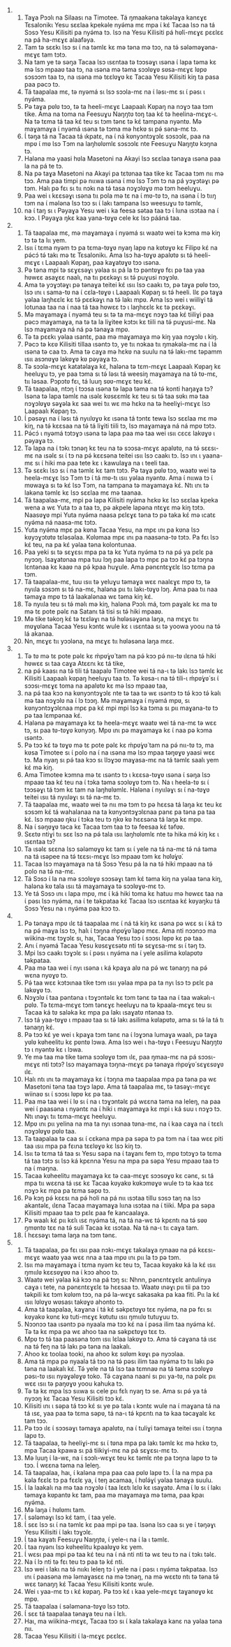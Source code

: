 <ol>
  <li>
    <ol>
      <li>Taɣa Pɔɔlɩ na Silaasɩ na Timotee. Tá ŋmaakəna takəlaɣa kanɛɣɛ Tɛsalonikɩ Yesu sɛɛlaa kpekəle nyə́ma mɛ mpa ɩ́ kɛ́ Tacaa Ɩsɔ na tá Sɔsɔ Yesu Kilisiti pa nyə́ma tɔ. Ɩsɔ na Yesu Kilisiti pá hʋ́lɩ́-mɛɣɛ pɛɛlɛɛ na pá ha-mɛɣɛ alaafəya.</li>
      <li>Tam tə sɛɛkɩ Ɩsɔ sɩ ɩ́ na təmlɛ kɛ mə təna mə tɔɔ, na tə́ sələməɣəna-mɛɣɛ tam tɔtɔ.</li>
      <li>Na tam ye tə səŋa Tacaa Ɩsɔ ɩsɛntaa tə tɔɔsəɣɩ ɩsəna ɩ́ lapa təma kɛ mə Ɩsɔ mpaaʋ taa tɔ, na ɩsəna mə təma sɔɔlʋɣʋ sʋsa-mɛɣɛ lʋpʋ sɔsɔɔm taa tɔ, na ɩsəna mə tɛɛlʋɣʋ kɛ Tacaa Yesu Kilisiti kiŋ ta pasa paa pəcɔ tɔ.</li>
      <li>Tá taapalaa mɛ, tə nyəmá sɩ Ɩsɔ sɔɔla-mɛ na ɩ́ ləsɩ-mɛ sɩ ɩ́ pəsɩ ɩ nyə́ma.</li>
      <li>Pə taɣa pʋlʋ tɔɔ, tə ta heeli-mɛɣɛ Laapaalɩ Kʋpaŋ na nɔɣɔ taa tɔm tike. Ama na toma na Feesuɣu Naŋŋtʋ toŋ taa kɛ́ tə heelina-mɛɣɛ-ɩ. Na tə tɛma tá taa kɛ́ teu sɩ tɔm tənɛ tə kɛ́ tampana nyəntʋ. Mə maɣamaɣa ɩ́ nyəmá ɩsəna tə tɔma mə hɛkʋ sɩ pə́ səna-mɛ tɔ.</li>
      <li>Ɩ́ təŋa tá na Tacaa tá ɩkpatɛ, na ɩ́ ná kʋnyɔntɔɣɔlɛ sɔsɔɔlɛ, paa na mpʋ ɩ́ mʋ Ɩsɔ Tɔm na laŋhʋlʋmlɛ sɔsɔɔlɛ nte Feesuɣu Naŋŋtʋ kɔŋna tɔ.</li>
      <li>Haləna mə yaasi hʋla Masetoni na Akayi Ɩsɔ sɛɛlaa tənaɣa ɩsəna paa la na pá te tɔ.</li>
      <li>Na pə taɣa Masetoni na Akayi pa tɛtʋnaa taa tike kɛ Tacaa tɔm nɩɩ mə tɔɔ. Ama paa timpi pə nɩɩwa ɩsəna ɩ́ mʋ Ɩsɔ Tɔm tɔ na pá yɔɣɔtəɣɩ pə tɔm. Halɩ pə fɛɩ sɩ tɩɩ nɔkɩ na tə́ tasa nɔɣɔlʋɣʋ mə tɔm heeluɣu.</li>
      <li>Paa wei ɩ kɛɛsəɣɩ ɩsəna tɩɩ pola mə tɛ na ɩ́ mʋ-tʋ tɔ, na ɩsəna ɩ́ lɔ tɩɩŋ tɔm na ɩ́ mələna Ɩsɔ tɔɔ sɩ ɩ́ lakɩ tampana Ɩsɔ weesuɣu tʋ təmlɛ,</li>
      <li>na ɩ́ taŋ sɩ ɩ Pəyaɣa Yesu wei ɩ ka feesa sətaa taa tɔ ɩ́ lɩɩna ɩsɔtaa na ɩ́ kɔɔ. Ɩ Pəyaɣa ŋkɛ kaa yana-tʋɣʋ cele kɛ Ɩsɔ pááná taa.</li>
    </ol>
  </li>
  <li>
    <ol>
      <li>Tá taapalaa mɛ, mə maɣamaɣa ɩ́ nyəmá sɩ waatʋ wei tə kɔma mə kiŋ tɔ tə ta lɩɩ yem.</li>
      <li>Ɩsɩɩ ɩ́ tɛma nyəm tɔ pa tɛma-tʋɣʋ nyaŋ lapʋ na kʋtʋɣʋ kɛ Filipʋ kɛ́ na pə́cɔ́ tə́ takɩ mə tɛ Tɛsalonikɩ. Ama Ɩsɔ ha-tʋɣʋ apalʋtʋ sɩ tə́ heeli-mɛɣɛ ɩ Laapaalɩ Kʋpaŋ, paa kaɣatʋɣʋ tɔɔ ɩsəna.</li>
      <li>Pə təna mpi tə sɛɣɛsəɣɩ yəlaa sɩ pá la tɔ pəntʋɣʋ fɛɩ pə taa yaa hʋwɛɛ asaɣɛɛ naalɩ, na tɩɩ pɛɛkəɣɩ sɩ tə́ puɣusi nɔɣɔlʋ.</li>
      <li>Ama tə yɔɣɔtəɣɩ pə tənaɣa teitei kɛ́ ɩsɩɩ Ɩsɔ caakɩ tɔ, pə taɣa pʋlʋ tɔɔ, Ɩsɔ ɩnɩ ɩ sama-tʋ na ɩ́ cɛla-tʋɣʋ ɩ Laapaalɩ Kʋpaŋ sɩ tə́ heeli. Ɩlɛ pə taɣa yəlaa laŋhɛɛlɛ kɛ tə́ pɛɛkəɣɩ na tə́ lakɩ mpʋ. Ama Ɩsɔ wei ɩ wiiliɣi tá lotunaa taa na ɩ́ naa tá taa hʋwɛɛ tɔ ɩ laŋhɛɛlɛ kɛ tə pɛɛkəɣɩ.</li>
      <li>Mə maɣamaɣa ɩ́ nyəmá teu sɩ tə ta ma-mɛɣɛ nɔɣɔ taa kɛ́ tiiliɣi paa pəcɔ maɣamaɣa, na tə ta la liɣitee kɔtɔɩ kɛ tiili na tə́ puɣusi-mɛ. Na Ɩsɔ maɣamaɣa ná ná pə tənaɣa mpʋ.</li>
      <li>Tə ta pɛɛkɩ yəlaa ɩsantɛ, paa mə maɣamaɣa mə kiŋ yaa nɔɣɔlʋ ɩ kiŋ.</li>
      <li>Pəcɔ tə kɛʋ Kilisiti tillaa ɩsəntɔ tɔ, ye tɩɩ nɔkaa tɩɩ ŋmakəla-mɛ na ɩ́ lá ɩsəna tə caa tɔ. Ama tə caɣa mə hɛkʋ na suulu na tə́ lakɩ-mɛ təpamm ɩsɩɩ asɔnʋɣʋ lakʋɣʋ kʋ pəyaɣa tɔ.</li>
      <li>Tə sɔɔla-mɛɣɛ katatəlaɣa kɛ́, haləna tə tɛm-mɛɣɛ Laapaalɩ Kʋpaŋ kɛ heeluɣu tɔ, ye paa tɔma sɩ tə́ ləsɩ tá weesiŋ maɣamaɣa na tə́ tʋ-mɛ, tɩɩ ləsaa. Pɔpɔtʋ fɛɩ, tá luuŋ sʋʋ-mɛɣɛ teu kɛ́.</li>
      <li>Tá taapalaa, ntɔŋ ɩ́ tɔɔsa ɩsəna tə lapa təma na tə́ konti haŋaɣa tɔ? Ɩsəna tə lapa təmlɛ na ɩsəlɛ kʋsɛɛmlɛ kɛ teu sɩ tə́ taa sʋkɩ mə taa nɔɣɔlʋɣʋ səɣəla kɛ saa wei tɩɩ wɛ mə hɛkʋ na tə heeliɣi-mɛɣɛ Ɩsɔ Laapaalɩ Kʋpaŋ tɔ.</li>
      <li>Ɩ́ pəsəɣɩ na ɩ́ ləsɩ tá nyɩɩlʋɣʋ kɛ ɩsəna tá tɔntɛ tewa Ɩsɔ sɛɛlaa mɛ mə kiŋ, na tə́ kɛɛsaa na tə́ tá liɣiti tiili tɔ, Ɩsɔ maɣamaɣa ná ná mpʋ tɔtɔ.</li>
      <li>Pə́cɔ́ ɩ nyəmá tɔtɔɣɔ ɩsəna tə lapa paa mə taa wei ɩsɩɩ cɛcɛ lakʋɣʋ ɩ pəyaɣa tɔ.</li>
      <li>Tə lapa na ɩ́ tɔkɩ tɔnəŋ kɛ teu na tə sɔɔsa-mɛɣɛ apalʋtʋ, na tə́ sɛɛsɩ-mɛ na ɩsəlɛ sɩ ɩ́ tɔ na pə́ kɛɛsəna teitei ɩsɩɩ Ɩsɔ caakɩ tɔ. Ɩsɔ ɩnɩ ɩ yaana-mɛ sɩ ɩ́ hiki mə paa tete kɛ ɩ kawulaɣa na ɩ teeli taa.</li>
      <li>Tə sɛɛkɩ Ɩsɔ sɩ ɩ́ na təmlɛ kɛ tam tɔtɔ. Pə taɣa pʋlʋ tɔɔ, waatʋ wei tə heela-mɛɣɛ Ɩsɔ Tɔm tɔ ɩ́ tá mʋ-tɩ ɩsɩɩ yəlaa nyəntʋ. Ama ɩ́ nɩɩwa tɔ ɩ́ mʋwaɣa sɩ tə kɛ́ Ɩsɔ Tɔm, na tampana tə maɣamaɣa kɛ́. Ntɩ ɩnɩ tə lakəna təmlɛ kɛ Ɩsɔ sɛɛlaa mɛ mə taanaa.</li>
      <li>Tá taapalaa-mɛ, mpi pə lapa Kilisiti nyə́ma hɛkʋ kɛ Ɩsɔ sɛɛlaa kpeka wena a wɛ Yuta tɔ a taa tɔ, pə akpele lapəna ntɛɣɛ mə kiŋ tɔtɔ. Naasʋɣʋ mpi Yuta nyə́ma naasa pɛlɛɣɛ təna tɔ pə taka kɛ́ mə ɩcatɛ nyə́ma ná naasa-mɛ tɔtɔ.</li>
      <li>Yuta nyə́ma mpɛ pa kʋna Tacaa Yesu, na mpɛ ɩnɩ pa kʋna Ɩsɔ kʋyɔɣɔtʋtʋ tɛləsəlaa. Kʋlʋmaa mpɛ ɩnɩ pa naasəna-tʋ tɔtɔ. Pa fɛɩ Ɩsɔ kɛ́ teu, na pa kɛ́ yəlaa təna kolontunaa.</li>
      <li>Paa yeki sɩ tə sɛɣɛsɩ mpa pa ta kɛ Yuta nyə́ma tɔ na pə́ ya pɛlɛ pa nyɔɔŋ. Ɩsaɣatʋnaa mpa tuu lɔŋ paa lapa tɔ mpɛ pa tɔɔ kɛ́ pa tɔŋna lɛntənaa kɛ kaaʋ na pə́ kpaa huɣule. Ama pənɛntɛɣɛlɛ Ɩsɔ tɛma pa tɔm.</li>
      <li>Tá taapalaa-mɛ, tuu ɩsɩɩ tə yeluɣu təmaɣa wɛɛ naalɛɣɛ mpʋ tɔ, tə nyɩɩla sɔsɔm sɩ tə́ na-mɛ, haləna pɩɩ tɩɩ lakɩ-tʋɣʋ lɔŋ. Ama paa tɩɩ naa təmaɣa mpʋ tɔ tá laakalənaa wɛ təma kiŋ kɛ́.</li>
      <li>Tə nyɩɩla teu sɩ tə́ məlɩ mə kiŋ, haləna Pɔɔlɩ má, tɔm paɣalɛ kɛ ma tʋ mə tɛ pote pəlɛ na Satanɩ tá tisi sɩ tə́ hiki mpaaʋ.</li>
      <li>Mə tike təkoŋ kɛ́ tə tɛɛləɣɩ na tə́ hʋləsəɣəna laŋa, na mɛɣɛ tɩɩ mʋɣʋləna Tacaa Yesu kɔntɛ wule kɛ ɩ ɩsɛntaa sɩ tə yoowa yoou na tə́ lá akanaa.</li>
      <li>Nn, mɛɣɛ tɩɩ yɔɔləna, na mɛɣɛ tɩɩ hʋləsəna laŋa mɛɛ.</li>
    </ol>
  </li>
  <li>
    <ol>
      <li>Tə tʋ mə tɛ pote pəlɛ kɛ ḿpʋ́ɣʋ́ tam na pə́ kɔɔ pə́ nɩɩ-tʋ ɩlɛna tə́ hiki hʋwɛɛ sɩ taa caɣa Atɛɛnɩ kɛ tá tike,</li>
      <li>na pə́ kaasɩ na tə́ tili tá taapalʋ Timotee wei tá na-ɩ tə lakɩ Ɩsɔ təmlɛ kɛ Kilisiti Laapaalɩ kʋpaŋ heeluɣu taa tɔ. Tə kʋsa-ɩ na tə́ tili-ɩ ḿpʋ́ɣʋ́ sɩ ɩ́ sɔɔsɩ-mɛɣɛ toma na apalʋtʋ kɛ mə Ɩsɔ mpaaʋ taa,</li>
      <li>na pə́ taa kɔɔ na kʋnyɔntɔɣɔlɛ nte tə taa tə wɛ ɩsəntɔ tɔ tə́ kɔɔ tə́ kəlɩ mə taa nɔɣɔlʋ na ɩ́ lɔ tɔɔŋ. Mə maɣamaɣa ɩ́ nyəmá mpʋ, sɩ kʋnyɔntɔɣɔlɛnaa mpɛ pa kɛ́ mpi mpi Ɩsɔ ka tɔma sɩ pɩɩ maɣana-tʋ tɔ pə taa lɛmpənaa kɛ́.</li>
      <li>Haləna pə maɣamaɣa kɛ tə heela-mɛɣɛ waatʋ wei tá na-mɛ tə wɛɛ tɔ, sɩ paa tʋ-tʋɣʋ kʋnyɔŋ. Mpʋ ɩnɩ pə maɣamaɣa kɛ ɩ́ naa pə kɔma ɩsəntɔ.</li>
      <li>Pə tɔɔ kɛ́ tə tʋɣʋ mə tɛ pote pəlɛ kɛ ḿpʋ́ɣʋ́ tam na pə́ nɩɩ-tʋ tɔ, ma kʋsa Timotee sɩ ɩ́ polo na ɩ́ na ɩsəna mə Ɩsɔ mpaa təŋʋɣʋ yaasi wɛɛ tɔ. Ma nyaŋ sɩ pə́ taa kɔɔ sɩ Ɩlɔɣɔʋ maɣasa-mɛ na tá təmlɛ saalɩ yem kɛ́ mə kiŋ.</li>
      <li>Ama Timotee kɔmna mə tɛ ɩsəntɔ tɔ ɩ kɛɛsa-tʋɣʋ ɩsəna ɩ́ səŋa Ɩsɔ mpaaʋ taa kɛ́ teu na ɩ́ tɔka təma sɔɔlʋɣʋ tɔm tɔ. Na ɩ heela-tʋ sɩ ɩ́ tɔɔsəɣɩ tá tɔm kɛ tam na laŋhʋlʋmlɛ. Haləna ɩ́ nyɩɩləɣɩ sɩ ɩ́ na-tʋɣʋ teitei ɩsɩɩ tá nyɩɩləɣɩ sɩ tə́ na-mɛ tɔ.</li>
      <li>Tá taapalaa mɛ, waatʋ wei tə nɩɩ mə tɔm tɔ pə hɛɛsa tá laŋa kɛ teu kɛ sɔsɔm kɛ́ tá wahalanaa na ta kʋnyɔntɔɣɔlɛnaa panɛ pa təna pa taa kɛ́. Ɩsɔ mpaaʋ ŋku ɩ́ tɔka teu tɔ ŋkʋ kʋ hɛɛsəna tá laŋa kɛ mpʋ.</li>
      <li>Na ɩ́ səŋʋɣʋ təca kɛ Tacaa tɔm taa tɔ tə feesaa kɛ́ təfʋʋ.</li>
      <li>Sɛɛtʋ ntiɣi tɩɩ sɛɛ Ɩsɔ na pə́ tala ɩsɩɩ laŋhʋlʋmlɛ nte tə hika mə́ kiŋ kɛ ɩ ɩsɛntaa tɔ?</li>
      <li>Ta ɩsəlɛ sɛɛna Ɩsɔ sələmʋɣʋ kɛ tam sɩ ɩ́ yele na tá na-mɛ tə́ ná təma na tá ɩsəpee na tə́ tɛɛsɩ-mɛɣɛ Ɩsɔ mpaaʋ tɔm kɛ hʋ́lʋ́ɣʋ́.</li>
      <li>Tacaa Ɩsɔ maɣamaɣa na tá Sɔsɔ Yesu pá la na tə́ hiki mpaaʋ na tə́ polo na tə́ na-mɛ.</li>
      <li>Tá Sɔsɔ ɩ́ la na mə sɔɔlʋɣʋ sɔɔsəɣɩ tam kɛ́ təma kiŋ na yəlaa təna kiŋ, haləna kʋ tala ɩsɩɩ tá maɣamaɣa tə sɔɔlʋɣʋ-mɛ tɔ.</li>
      <li>Ye tá Sɔsɔ ɩnɩ ɩ lapa mpʋ, mɛ ɩ́ ká hiki toma kɛ hatuu mə hʋwɛɛ taa na ɩ́ pəsɩ Ɩsɔ nyə́ma, na ɩ́ te təkpataa kɛ́ Tacaa Ɩsɔ ɩsɛntaa kɛ́ kʋyaŋku tá Sɔsɔ Yesu na ɩ nyə́ma paa kɔɔ tɔ.</li>
    </ol>
  </li>
  <li>
    <ol>
      <li>Pə tənaɣa mpʋ ɩlɛ tá taapalaa mɛ ɩ́ ná tá kiŋ kɛ ɩsəna pə wɛɛ sɩ ɩ́ ká tɔ na pə́ maɣa Ɩsɔ tɔ, halɩ ɩ́ tɔŋna ḿpʋ́ɣʋ́ lapʋ mɛɛ. Ama nti nɔɔnɔɔ ma wiikina-mɛ tɔɣɔlɛ sɩ, haɩ, Tacaa Yesu tɔɔ ɩ́ sɔɔsɩ lʋpʋ kɛ pə taa.</li>
      <li>Anɩ ɩ́ nyəmá Tacaa Yesu kʋsɛɣɛsətʋ nti tə sɛɣɛsa-mɛ sɩ ɩ́ təŋ tɔ.</li>
      <li>Mpi Ɩsɔ caakɩ tɔɣɔlɛ sɩ ɩ́ pəsɩ ɩ nyə́ma na ɩ́ yele asilima kʋlapʋtʋ təkpataa.</li>
      <li>Paa mə taa wei ɩ́ nyɩ ɩsəna ɩ ká kpaɣa alʋ na pə́ wɛ tənaŋŋ na pə́ wɛna nyʋɣʋ tɔ.</li>
      <li>Pə́ taa wɛɛ kɔtɔɩnaa tike tɔm ɩsɩɩ yəlaa mpa pa ta nyɩ Ɩsɔ tɔ pɛlɛ pa lakʋɣʋ tɔ.</li>
      <li>Nɔɣɔlʋ ɩ́ taa pəntəna ɩ tɔɣɔntəlɛ kɛ tɔm tənɛ tə taa na ɩ́ taa wakəlɩ-ɩ pʋlʋ. Tə tɛma-mɛɣɛ tɔm tənɛɣɛ heeluɣu na tə kpaala-mɛɣɛ teu sɩ Tacaa ká tʋ saləka kɛ mpa pa lakɩ ɩsaɣatʋ ntənaa tɔ.</li>
      <li>Ɩsɔ tá yaa-tʋɣʋ ɩ mpaaʋ taa sɩ tə́ lakɩ asilima kʋlapʋtʋ, ama sɩ tə́ la tá tɩ tənaŋŋ kɛ́.</li>
      <li>Pə tɔɔ kɛ́ ye wei ɩ kpaɣa tɔm tənɛ na ɩ́ lɔɣɔna lumaɣa waalɩ, pə taɣa yʋlʋ kʋheelitu kɛ pʋntʋ lɔwa. Ama Ɩsɔ wei ɩ ha-tʋɣʋ ɩ Feesuɣu Naŋŋtʋ tɔ ɩ nyəntʋ kɛ ɩ lɔwa.</li>
      <li>Ye mə taa mə tike təma sɔɔlʋɣʋ tɔm ɩlɛ, paa ŋmaa-mɛ na pá sɔɔsɩ-mɛɣɛ nti tɔtɔ? Ɩsɔ maɣamaɣa tɔŋna-mɛɣɛ pə tənaɣa ḿpʋ́ɣʋ́ sɛɣɛsʋɣʋ ɩlɛ.</li>
      <li>Halɩ ntɩ ɩnɩ tə maɣamaɣa kɛ ɩ́ tɔŋna mə taapalaa mpa pa təna pa wɛ Masetoni təna taa tɔɣɔ lapʋ. Ama tá taapalaa mɛ, tə tasəɣɩ-mɛɣɛ wiinaʋ sɩ ɩ́ sɔɔsɩ lʋpʋ kɛ pə taa.</li>
      <li>Paa mə taa wei ɩ́ lʋ sɩ ɩ́ na ɩ tɔɣɔntəlɛ pá wɛɛna təma na leleŋ, na paa wei ɩ́ paasəna ɩ nyəntɛ na ɩ́ hiki ɩ maɣamaɣa kɛ mpi ɩ ká suu ɩ nɔɣɔ tɔ. Ntɩ ɩnəɣɩ tɩɩ tɛma-mɛɣɛ heeluɣu.</li>
      <li>Mpʋ ɩnɩ pɩɩ yelina na ma ta nyɩ ɩsɔnaa tʋna-mɛ, na ɩ́ kaa caɣa na ɩ́ tɛɛlɩ nɔɣɔlʋɣʋ pʋlʋ taa.</li>
      <li>Ta taapalaa tə caa sɩ ɩ́ cɛkəna mpa pa səpa tɔ pa tɔm na ɩ́ taa wɛɛ piti taa ɩsɩɩ mpa pa fɛɩna tɛɛlʋɣʋ kɛ Ɩsɔ kiŋ tɔ.</li>
      <li>Ɩsɩɩ tə tɛma tá taa sɩ Yesu səpa na ɩ́ taɣanɩ fem tɔ, mpʋ tɔtɔɣɔ tə tɛma tá taa tɔtɔ sɩ Ɩsɔ ká kpɛnna Yesu na mpa pa səpa Yesu mpaaʋ taa tɔ na ɩ́ məŋna.</li>
      <li>Tacaa kʋheelitu maɣamaɣa kɛ tə caa-mɛɣɛ sɔɔsʋɣʋ kɛ cənɛ, sɩ tá mpa tɩɩ wɛɛna tá ɩsɛ kɛ Tacaa kʋyakʋ kʋkɔmʋɣʋ wule tɔ tə kaa tɛɛ nɔɣɔ kɛ mpa pa tɛma səpʋ tɔ.</li>
      <li>Pə kɔŋ pə́ kɛɛsɩ na pə́ holi na pá nɩɩ ɩsɔtaa tillu sɔsɔ taŋ na Ɩsɔ akantəlɛ, ɩlɛna Tacaa maɣamaɣa lɩɩna ɩsɔtaa na ɩ́ tiiki. Mpa pa səpa Kilisiti mpaaʋ taa tɔ pɛlɛ paa fe kancaalaɣa.</li>
      <li>Pə waalɩ kɛ́ pɩɩ kɛlɩ ɩsɛ nyə́ma tá, na tá na-wɛ tə́ kpɛntɩ na tə́ sʋʋ ŋmʋntʋ tɛɛ na tə́ suli Tacaa kɛ ɩsɔtaa. Na tá na-ɩ tɩɩ caɣa tam.</li>
      <li>Ɩ́ hɛɛsəɣɩ təma laŋa na tɔm tənɛ.</li>
    </ol>
  </li>
  <li>
    <ol>
      <li>Tá taapalaa, pə fɛɩ ɩsɩɩ paa nɔkɩ-mɛɣɛ takəlaɣa ŋmaaʋ na pá kɛɛsɩ-mɛɣɛ waatʋ yaa wɛɛ nna a taa mpʋ ɩnɩ pɩɩ la tɔ pə tɔm.</li>
      <li>Ɩsɩɩ mə maɣamaɣa ɩ́ tɛma nyəm kɛ teu tɔ, Tacaa kʋyakʋ ká la kɛ́ ɩsɩɩ ŋmɩɩlʋ kɛɛsʋɣʋʋ na ɩ́ kɔɔ ahoo tɔ.</li>
      <li>Waatʋ wei yəlaa ká kɔɔ na pá tɔŋ sɩ: Nhnn, pənɛntɛɣɛlɛ antulinya caɣa ɩ tete, na pənɛntɛɣɛlɛ tə hɛɛsaa tɔ. Waatʋ ɩnəɣɩ pɩɩ tii pa tɔɔ təkpili kɛ tɔm kʋlʋm tɔɔ, na pə́ la-wɛɣɛ sakasaka pa kaa fiti. Pɩɩ la kɛ́ ɩsɩɩ lʋlʋɣʋ wʋsasɩ takʋɣʋ ahonto tɔ.</li>
      <li>Ama tá taapalaa, kaɣana ɩ́ tá kɛ́ səkpɛtʋɣʋ tɛɛ nyə́ma, na pə fɛɩ sɩ kʋyakʋ kʋnɛ kʋ tuti-mɛɣɛ kʋtutu ɩsɩɩ ŋmɩɩlʋ tutuɣuu tɔ.</li>
      <li>Nɔɔnɔɔ taa ɩsəntɔ pə nyaala mə tɔɔ kɛ́ na ɩ́ pəsa ilim taa nyə́ma kɛ́. Tə ta kɛ mpa pa wɛ ahoo taa na səkpɛtʋɣʋ tɛɛ tɔ.</li>
      <li>Mpʋ tɔ tə́ taa paasəna tom ɩsɩɩ lɛlaa lakʋɣʋ tɔ. Ama tə́ caɣana tá ɩsɛ na tə́ feŋ na tə́ lakɩ pə təna na laakalɩ.</li>
      <li>Ahoo kɛ toolaa tooki, na ahoo kɛ sʋlʋm kʋɣɩ pə nyɔɔlaa.</li>
      <li>Ama tá mpa pə nyaala tá tɔɔ na tə́ pəsɩ ilim taa nyə́ma tɔ tɩɩ lakɩ pə təna na laakalɩ kɛ́. Tə́ yele na tá Ɩsɔ taa tɛmnaʋ na tá təma sɔɔlʋɣʋ pəsɩ-tʋ ɩsɩɩ nyəɣəlʋɣʋ toko. Tə́ caɣana naani sɩ pɩɩ ya-tʋ, na pəlɛ pɩɩ wɛɛ ɩsɩɩ tə paŋʋɣʋ yoou kahuka tɔ.</li>
      <li>Tə ta kɛ mpa Ɩsɔ sɩɩwa sɩ cele pɩɩ fɛlɩ nyaŋ tɔ se. Ama sɩ pə́ ya tá nyɔɔŋ kɛ Tacaa Yesu Kilisiti tɔɔ kɛ́.</li>
      <li>Kilisiti ɩnɩ ɩ səpa tá tɔɔ kɛ́ sɩ ye pə tala ɩ kɔntɛ wule na ɩ́ maɣana tá na tá ɩsɛ, yaa paa tə tɛma səpʋ, tá na-ɩ tə́ kpɛntɩ na tə kaa təcaɣalɛ kɛ tam tɔɔ.</li>
      <li>Pə tɔɔ ɩlɛ ɩ́ sɔɔsəɣɩ təmaɣa apalʋtʋ, na ɩ́ tuliɣi təmaɣa teitei ɩsɩɩ ɩ́ tɔŋna lapʋ tɔ.</li>
      <li>Tá taapalaa, tə heeliɣi-mɛ sɩ ɩ́ tʋna mpa pa lakɩ təmlɛ kɛ mə hɛkʋ tɔ, mpa Tacaa kpawa sɩ pá tiikiɣi-mɛ na pá sɛɣɛsɩ-mɛ tɔ.</li>
      <li>Mə luuŋ ɩ́ la-wɛ, na ɩ́ sɔɔlɩ-wɛɣɛ teu kɛ təmlɛ nte pa tɔŋna lapʋ tɔ tə tɔɔ. Ɩ́ wɛɛna təma na leleŋ.</li>
      <li>Tá taapalaa, haɩ, ɩ́ kaləna mpa paa caa pʋlʋ lapʋ tɔ. Ɩ́ la na mpa pa kəla fɛɛlɛ tɔ pa fɛɛlɛ ya, ɩ́ teŋ acamaa, ɩ́ hʋ́lə́ɣɩ́ yəlaa tənaɣa suulu.</li>
      <li>Ɩ́ la laakalɩ na mə taa nɔɣɔlʋ ɩ́ taa lɛɛtɩ lɛlʋ kɛ ɩsaɣatʋ. Ama ɩ́ lʋ sɩ ɩ́ lakɩ təmaɣa kʋpantʋ kɛ tam, paa mə maɣamaɣa mə təma, paa kpaɩ nyə́ma.</li>
      <li>Mə laŋa ɩ́ hʋlʋmɩ tam.</li>
      <li>Ɩ́ sələməɣɩ Ɩsɔ kɛ́ tam, ɩ́ taa yele.</li>
      <li>Ɩ́ sɛɛ Ɩsɔ sɩ ɩ́ na təmlɛ kɛ paa mpi pə taa. Ɩsəna Ɩsɔ caa sɩ ye ɩ́ təŋəɣɩ Yesu Kilisiti ɩ́ lakɩ tɔɣɔlɛ.</li>
      <li>Ɩ́ taa kaɣatɩ Feesuɣu Naŋŋtʋ, ɩ́ yele-ɩ na ɩ́ la ɩ təmlɛ.</li>
      <li>Ɩ́ taa nyənɩ Ɩsɔ kʋheelitu kpaalʋɣʋ kɛ yem.</li>
      <li>Ɩ́ wɛsɩ paa mpi pə taa kɛ́ teu na ɩ́ ná nti nti tə wɛ teu tɔ na ɩ́ tɔkɩ təlɛ.</li>
      <li>Na ɩ́ lɔ nti tə fɛɩ teu tɔ paa tə kɛ́ nti.</li>
      <li>Ɩsɔ wei ɩ lakɩ na tə́ nɩɩkɩ leleŋ tɔ ɩ́ yele na ɩ́ pəsɩ ɩ nyə́ma təkpataa. Ɩsɔ ɩnɩ ɩ́ paasəna mə ləmaɣasɛɛ na mə tɔnəŋ, na mə wɛɛtʋ ntɩ tə təna tə́ wɛɛ tənaŋŋ kɛ́ Tacaa Yesu Kilisiti kɔntɛ wule.</li>
      <li>Wei ɩ yaa-mɛ tɔ ɩ kɛ́ kʋpaŋ. Pə tɔɔ kɛ́ ɩ kaa yele-mɛɣɛ taɣanʋɣʋ kɛ mpʋ.</li>
      <li>Tá taapalaa ɩ́ sələməna-tʋɣʋ Ɩsɔ tɔtɔ.</li>
      <li>Ɩ́ sɛɛ tá taapalaa tənaɣa teu na ɩ́ lɛlɩ.</li>
      <li>Haɩ, ma wiikina-mɛɣɛ, Tacaa tɔɔ sɩ ɩ́ kala takəlaɣa kanɛ na yəlaa təna nɩɩ.</li>
      <li>Tacaa Yesu Kilisiti ɩ́ la-mɛɣɛ pɛɛlɛɛ.</li>
    </ol>
  </li>
</ol>